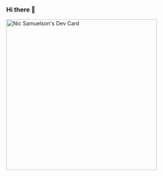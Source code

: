 ### Hi there 👋

<a href="https://app.daily.dev/ndsamuelson"><img src="https://api.daily.dev/devcards/eb0b5d77d87f4c75bac865ac9d42e072.png?r=1dt" width="400" alt="Nic Samuelson's Dev Card"/></a>

<!--
**ndsamuelson/ndsamuelson** is a ✨ _special_ ✨ repository because its `README.md` (this file) appears on your GitHub profile.

Here are some ideas to get you started:

- 🔭 I’m currently working on ...
- 🌱 I’m currently learning ...
- 👯 I’m looking to collaborate on ...
- 🤔 I’m looking for help with ...
- 💬 Ask me about ...
- 📫 How to reach me: ...
- 😄 Pronouns: ...
- ⚡ Fun fact: ...
-->

